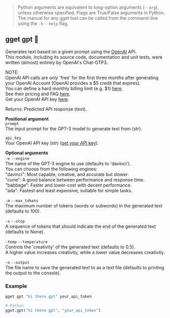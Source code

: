 > Python arguments are equivalent to long-option arguments (`--arg`), unless otherwise specified. Flags are True/False arguments in Python. The manual for any gget tool can be called from the command-line using the `-h` `--help` flag.  
## gget gpt 💬
Generates text based on a given prompt using the [OpenAI](https://openai.com/) API.  
This module, including its source code, documentation and unit tests, were written (almost) entirely by OpenAI's Chat-GTP3.  

NOTE:  
OpenAI API calls are only 'free' for the first three months after generating your OpenAI Account (OpenAI provides a $5 credit that expires).  
You can define a hard monthly billing limit (e.g. $1) [here](https://platform.openai.com/account/billing/limits).  
See their pricing and FAQ [here](https://openai.com/pricing).  
Get your OpenAI API key [here](https://platform.openai.com/account/api-keys).  

Returns: Predicted API response (text).  

**Positional argument**  
`prompt`  
The input prompt for the GPT-3 model to generate text from (str).  

`api_key`  
Your OpenAI API key (str) ([get your API key](https://platform.openai.com/account/api-keys)).  

**Optional arguments**  
`-e` `--engine`  
The name of the GPT-3 engine to use (defaults to 'davinci').  
You can choose from the following engines:  
    "davinci": Most capable, creative, and accurate but slower.  
    "curie": A good balance between performance and response time.  
    "babbage": Faster and lower-cost with decent performance.  
    "ada": Fastest and least expensive, suitable for simple tasks.  

`-m` `--max_tokens`   
The maximum number of tokens (words or subwords) in the generated text (defaults to 100).  

`-s` `--stop`   
A sequence of tokens that should indicate the end of the generated text (defaults to None).  

`-temp` `--temperature`   
Controls the 'creativity' of the generated text (defaults to 0.5).  
A higher value increases creativity, while a lower value decreases creativity.  

`-o` `--output`   
The file name to save the generated text to as a text file (defaults to printing the output to the console).  
  
  
### Example
```bash
gget gpt "hi there gpt" your_api_token
```
```python
# Python
gget.gpt("hi there gpt", "your_api_token")
```
